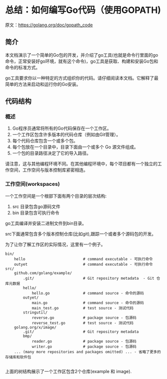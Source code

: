 # 总结：如何编写Go代码（使用GOPATH)
原文：https://golang.org/doc/gopath_code 

## 简介

本文档演示了一个简单的Go包的开发，并介绍了go工具(也就是命令行里面的go命令，正常安装好go环境，就有这个命令)，go工具是获取、构建和安装Go包和命令的标准方式。
 
go工具要求你以一种特定的方式组织你的代码。请仔细阅读本文档。它解释了最简单的方法来启动和运行你的Go安装。

## 代码结构

### 概述

1. Go程序员通常将所有的Go代码保存在一个工作区。
2. 一个工作区包含许多版本的代码仓库（例如由Git管理）。
3. 每个代码仓库包含一个或多个包。
4. 每个包放在一个目录中，目录下面由一个或多个 Go 源文件组成。
5. 一个包的目录路径决定了它的导入路径。

请注意，这与其他编程环境不同。在其他编程环境中，每个项目都有一个独立的工作空间，工作空间与版本控制库紧密相连。

### 工作空间(workspaces)

一个工作空间是一个根部下面有两个目录的层次结构:
1. src 目录包含go源码文件
2. bin 目录包含可执行命令

go工具编译并安装二进制文件到bin目录。

src下面通常包含多个版本控制仓库(比如git),跟踪一个或者多个源码包的开发。

为了让你了解工作区的实际情况，这里有一个例子。

```
bin/
    hello                          # command executable - 可执行命令
    outyet                         # command executable - 可执行命令
src/
    github.com/golang/example/
        .git/                      # Git repository metadata  - Git 仓库元数据
        hello/
            hello.go               # command source - 命令的源码
        outyet/
            main.go                # command source - 命令的源码
            main_test.go           # test source - 测试代码
        stringutil/
            reverse.go             # package source - 包源码
            reverse_test.go        # test source - 测试代码
    golang.org/x/image/
        .git/                      # Git repository metadata
        bmp/
            reader.go              # package source - 包源码
            writer.go              # package source - 包源码
    ... (many more repositories and packages omitted) ... - 省略了更多的存储库和软件包
    
```
上面的树结构展示了一个工作区包含2个仓库(example 和 image).










